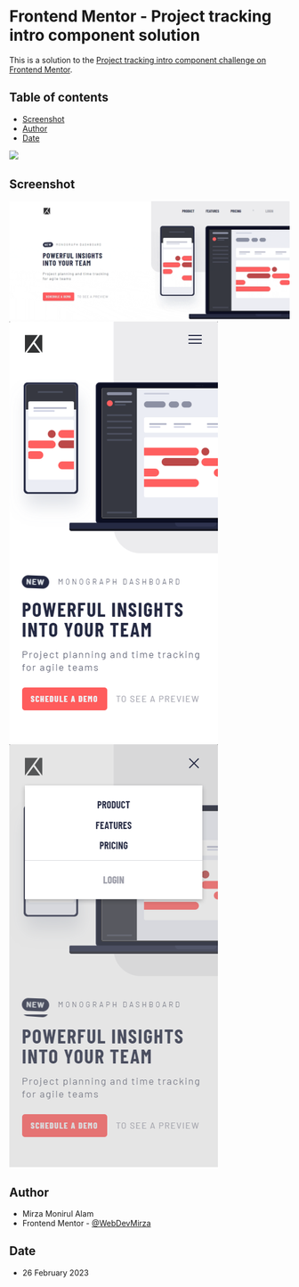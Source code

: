 # Frontend Mentor - Project tracking intro component solution

This is a solution to the [Project tracking intro component challenge on Frontend Mentor](https://www.frontendmentor.io/challenges/project-tracking-intro-component-5d289097500fcb331a67d80e).

## Table of contents

- [Screenshot](#screenshot)
- [Author](#author)
- [Date](#date)


![](./per.jpg)

## Screenshot

![](./screenshots/desktop.gif)
![](./screenshots/mobile-1.png)
![](./screenshots/mobile-2.png)

## Author

- Mirza Monirul Alam
- Frontend Mentor - [@WebDevMirza](https://www.frontendmentor.io/profile/WebDevMirza)

## Date

- 26 February 2023
